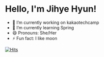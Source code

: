 # Hello, I'm Jihye Hyun!
- 🔭 I’m currently working on kakaotechcamp
- 🌱 I’m currently learning Spring
- 😄 Pronouns: She/Her
- ⚡ Fun fact: I like moon

[![Hits](https://hits.seeyoufarm.com/api/count/incr/badge.svg?url=https%3A%2F%2Fgithub.com%2F<jellyfish-261>&count_bg=%2376FB11&title_bg=%23198BD7&icon=github.svg&icon_color=%23000000&title=Visitors&edge_flat=false)](https://hits.seeyoufarm.com)

<!--
**jellyfish-261/jellyfish-261** is a ✨ _special_ ✨ repository because its `README.md` (this file) appears on your GitHub profile.

Here are some ideas to get you started:

- 🔭 I’m currently working on ...
- 🌱 I’m currently learning ...
- 👯 I’m looking to collaborate on ...
- 🤔 I’m looking for help with ...
- 💬 Ask me about ...
- 📫 How to reach me: ...
- 😄 Pronouns: ...
- ⚡ Fun fact: ...
-->
